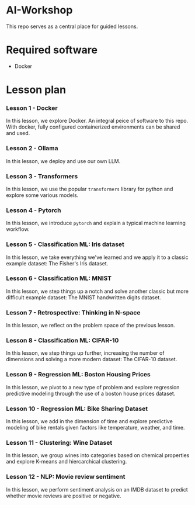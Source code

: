 # AI-Workshop

This repo serves as a central place for guided lessons.

# Required software

- Docker

# Lesson plan

### Lesson 1 - Docker

In this lesson, we explore Docker. An integral peice of software to this repo. With docker, fully configured containerized environments can be shared and used.

### Lesson 2 - Ollama

In this lesson, we deploy and use our own LLM.

### Lesson 3 - Transformers

In this lesson, we use the popular `transformers` library for python and explore some various models.

### Lesson 4 - Pytorch

In this lesson, we introduce `pytorch` and explain a typical machine learning workflow.

### Lesson 5 - Classification ML: Iris dataset

In this lesson, we take everything we've learned and we apply it to a classic example dataset: The Fisher's Iris dataset.

### Lesson 6 - Classification ML: MNIST

In this lesson, we step things up a notch and solve another classic but more difficult example dataset: The MNIST handwritten digits dataset.

### Lesson 7 - Retrospective: Thinking in N-space

In this lesson, we reflect on the problem space of the previous lesson.

### Lesson 8 - Classification ML: CIFAR-10

In this lesson, we step things up further, increasing the number of dimensions and solving a more modern dataset: The CIFAR-10 dataset.

### Lesson 9 - Regression ML: Boston Housing Prices

In this lesson, we pivot to a new type of problem and explore regression predictive modeling through the use of a boston house prices dataset. 

### Lesson 10 - Regression ML: Bike Sharing Dataset

In this lesson, we add in the dimension of time and explore predictive modeling of bike rentals given factors like temperature, weather, and time.

### Lesson 11 - Clustering: Wine Dataset

In this lesson, we group wines into categories based on chemical properties and explore K-means and hiercarchical clustering.

### Lesson 12 - NLP: Movie review sentiment

In this lesson, we perform sentiment analysis on an IMDB dataset to predict whether movie reviews are positive or negative.
